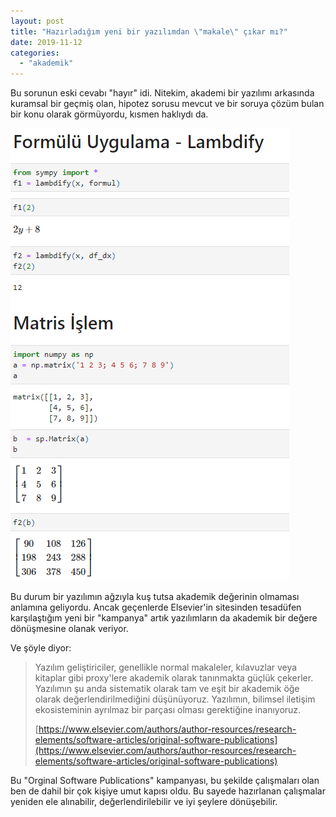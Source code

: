 ```yaml
---
layout: post
title: "Hazırladığım yeni bir yazılımdan \"makale\" çıkar mı?"
date: 2019-11-12
categories: 
  - "akademik"
---
```


Bu sorunun eski cevabı "hayır" idi. Nitekim, akademi bir yazılımı arkasında kuramsal bir geçmiş olan, hipotez sorusu mevcut ve bir soruya çözüm bulan bir konu olarak görmüyordu, kısmen haklıydı da.

![](/images/image-1.png)

Bu durum bir yazılımın ağzıyla kuş tutsa akademik değerinin olmaması anlamına geliyordu. Ancak geçenlerde Elsevier'in sitesinden tesadüfen karşılaştığım yeni bir "kampanya" artık yazılımların da akademik bir değere dönüşmesine olanak veriyor.

Ve şöyle diyor:

> Yazılım geliştiriciler, genellikle normal makaleler, kılavuzlar veya kitaplar gibi proxy'lere akademik olarak tanınmakta güçlük çekerler. Yazılımın şu anda sistematik olarak tam ve eşit bir akademik öğe olarak değerlendirilmediğini düşünüyoruz. Yazılımın, bilimsel iletişim ekosisteminin ayrılmaz bir parçası olması gerektiğine inanıyoruz.
> 
> [https://www.elsevier.com/authors/author-resources/research-elements/software-articles/original-software-publications](https://www.elsevier.com/authors/author-resources/research-elements/software-articles/original-software-publications)

Bu "Orginal Software Publications" kampanyası, bu şekilde çalışmaları olan ben de dahil bir çok kişiye umut kapısı oldu. Bu sayede hazırlanan çalışmalar yeniden ele alınabilir, değerlendirilebilir ve iyi şeylere dönüşebilir.
